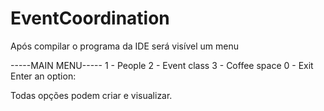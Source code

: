 # EventCoordination
Após compilar o programa da IDE será visível um menu

-----MAIN MENU-----
1 - People
2 - Event class
3 - Coffee space
0 - Exit
Enter an option: 

Todas opções podem criar e visualizar.

